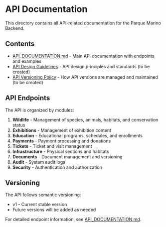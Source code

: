# API Documentation

This directory contains all API-related documentation for the Parque Marino Backend.

## Contents

- [API_DOCUMENTATION.md](API_DOCUMENTATION.md) - Main API documentation with endpoints and examples
- [API Design Guidelines](DESIGN_GUIDELINES.md) - API design principles and standards (to be created)
- [API Versioning Policy](VERSIONING.md) - How API versions are managed and maintained (to be created)

## API Endpoints

The API is organized by modules:

1. **Wildlife** - Management of species, animals, habitats, and conservation status
2. **Exhibitions** - Management of exhibition content
3. **Education** - Educational programs, schedules, and enrollments
4. **Payments** - Payment processing and donations
5. **Tickets** - Ticket and visit management
6. **Infrastructure** - Physical sections and habitats
7. **Documents** - Document management and versioning
8. **Audit** - System audit logs
9. **Security** - Authentication and authorization

## Versioning

The API follows semantic versioning:
- v1 - Current stable version
- Future versions will be added as needed

For detailed endpoint information, see [API_DOCUMENTATION.md](API_DOCUMENTATION.md).